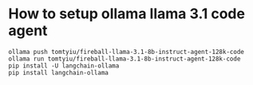 # How to setup ollama llama 3.1 code agent


```shell
ollama push tomtyiu/fireball-llama-3.1-8b-instruct-agent-128k-code
ollama run tomtyiu/fireball-llama-3.1-8b-instruct-agent-128k-code
pip install -U langchain-ollama
pip install langchain-ollama
```
